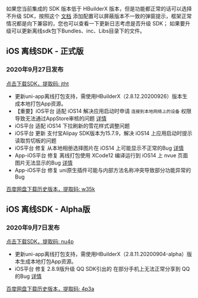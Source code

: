 如果您当前集成的 SDK 版本低于 HBuilderX 版本，但是功能都正常的话可以选择不升级 SDK，按照这个 [文档](https://ask.dcloud.net.cn/article/35627) 添加配置可以屏蔽版本不一致的弹窗提示，框架正常情况都是向下兼容的，您也可以查看一下更新日志考虑是否升级 SDK； 如果要升级可以更新离线sdk包下Bundles、inc、Libs目录下的文件。

## iOS 离线SDK - 正式版

### 2020年9月27日发布 
[点击下载SDK，提取码: jtht](https://pan.baidu.com/s/1TTTUk35W3enw0Qmci9tg9g)
+ 更新uni-app离线打包支持，需使用HBuilderX（2.8.12.20200926）版本生成本地打包App资源。
+ 【重要】iOS平台 适配 iOS14 解决应用启动时申请 `连接到本地网络上的设备` 权限导致无法通过AppStore审核的问题 [详情](https://ask.dcloud.net.cn/question/107530)
+ iOS平台 适配 iOS14 下拉刷新的雪花样式调整问题
+ iOS平台 更新 支付宝Alipay SDK版本为15.7.9，解决 iOS14 上应用启动时提示读取剪切板的问题
+ iOS平台 修复 从本地相册选择图片在 iOS14 上可能显示不正常的Bug [详情](https://ask.dcloud.net.cn/question/107745)
+ App-iOS平台 修复 离线打包使用 XCode12 编译运行到 iOS14 上 nvue 页面图片无法显示的Bug [详情](https://ask.dcloud.net.cn/question/107320)
+ App-iOS平台 修复 uni原生插件可能与内部方法名称冲突导致部分功能异常的Bug

[百度网盘下载历史版本，提取码: w35k](https://pan.baidu.com/s/1gZGJMaSqZQftqgEVtadvEg)



## iOS 离线SDK - Alpha版

### 2020年9月7日发布 
[点击下载SDK，提取码: nu4p](https://pan.baidu.com/s/1r32_a0zAnFyY5cwOE_Ifug)
+ 更新uni-app离线打包支持，需使用HBuilderX（2.8.11.20200904-alpha）版本生成本地打包App资源。
+ iOS平台 修复 2.8.9版升级 QQ SDK引出的 在部分手机上无法正常分享到 QQ 的Bug [详情](https://ask.dcloud.net.cn/question/103383)

  
[百度网盘下载历史版本，提取码: 4p3a](https://pan.baidu.com/s/1C0H4DhfI-wXG0NaR2AiE7g)
